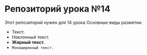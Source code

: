 # Репозиторий урока №14
Этот репозиторий нужен для 14 урока
Основные виды разметки:
 - Текст.
 - *Наклонный текст.*
 - **Жирный текст.**
 - `Моноширинный текст.`